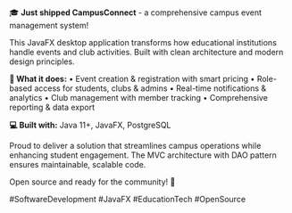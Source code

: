 🎓 **Just shipped CampusConnect** - a comprehensive campus event management system!

This JavaFX desktop application transforms how educational institutions handle events and club activities. Built with clean architecture and modern design principles.

**🔧 What it does:**
• Event creation & registration with smart pricing
• Role-based access for students, clubs & admins
• Real-time notifications & analytics
• Club management with member tracking
• Comprehensive reporting & data export

**💻 Built with:** Java 11+, JavaFX, PostgreSQL

Proud to deliver a solution that streamlines campus operations while enhancing student engagement. The MVC architecture with DAO pattern ensures maintainable, scalable code.

Open source and ready for the community! 🚀

#SoftwareDevelopment #JavaFX #EducationTech #OpenSource